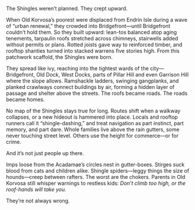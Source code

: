The Shingles weren’t planned. They crept upward.  

When Old Korvosa’s poorest were displaced from Endrin Isle during a wave of “urban renewal,” they crowded into Bridgefront—until Bridgefront couldn’t hold them. So they built upward: lean-tos balanced atop aging tenements, tarpaulin roofs stretched across chimneys, stairwells added without permits or plans. Rotted joists gave way to reinforced timber, and rooftop shanties turned into stacked warrens five stories high. From this patchwork scaffold, the Shingles were born.

They spread like ivy, reaching into the tightest wards of the city—Bridgefront, Old Dock, West Docks, parts of Pillar Hill and even Garrison Hill where the slope allows. Ramshackle ladders, swinging gangplanks, and planked crawlways connect buildings by air, forming a hidden layer of passage and shelter above the streets. The roofs became roads. The roads became homes.

No map of the Shingles stays true for long. Routes shift when a walkway collapses, or a new hideout is hammered into place. Locals and rooftop runners call it “shingle-dashing,” and treat navigation as part instinct, part memory, and part dare. Whole families live above the rain gutters, some never touching street level. Others use the height for commerce—or for crime.

And it’s not just people up there.

Imps loose from the Acadamae’s circles nest in gutter-boxes. Stirges suck blood from cats and children alike. Shingle spiders—leggy things the size of hounds—creep between rafters. The worst are the chokers. Parents in Old Korvosa still whisper warnings to restless kids: _Don’t climb too high, or the roof-hands will take you._

They’re not always wrong.